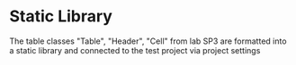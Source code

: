 # Static Library
The table classes "Table", "Header", "Cell" from lab SP3 are formatted into a static library and connected to the test project via project settings
